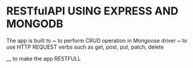 # RESTfulAPI USING EXPRESS AND MONGODB


The app is built to 
~ to perform CRUD operation in Mongoose driver
~ to use HTTP REQUEST verbs such as get, post, put, patch, delete


__ to make the app RESTFULL

